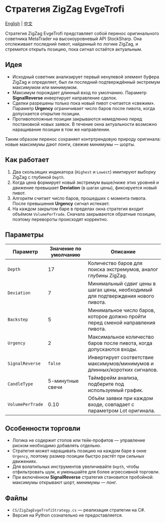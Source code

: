 # Стратегия ZigZag EvgeTrofi
[English](README.md) | [中文](README_zh.md)

Стратегия ZigZag EvgeTrofi представляет собой перенос оригинального советника MetaTrader на высокоуровневый API StockSharp. Она отслеживает последний пивот, найденный по логике ZigZag, и стремится открыть позицию, пока сигнал остаётся актуальным.

## Идея

* Исходный советник анализирует первый ненулевой элемент буфера ZigZag и определяет, был ли последний подтверждённый экстремум максимумом или минимумом.
* Максимум порождает длинный вход по умолчанию. Параметр **SignalReverse** инвертирует направление сделок.
* Сделки разрешены только пока новый пивот считается «свежим». Параметр **Urgency** ограничивает число баров после пивота, когда допускается открытие позиции.
* Противоположные позиции закрываются немедленно перед постановкой новых заявок. В течение окна актуальности возможно наращивание позиции в том же направлении.

Таким образом перенос сохраняет контртрендовую природу оригинала: новые максимумы дают лонги, свежие минимумы — шорты.

## Как работает

1. Два скользящих индикатора (`Highest` и `Lowest`) имитируют выборку ZigZag с глубиной `Depth`.
2. Когда цена формирует новый экстремум выше/ниже этих уровней и движение превышает **Deviation** (в шагах цены), фиксируется новый пивот.
3. Алгоритм считает число баров, прошедших с момента пивота. После превышения **Urgency** сигнал истекает.
4. На каждом закрытом баре в пределах окна стратегия входит объёмом `VolumePerTrade`. Сначала закрываются обратные позиции, поэтому перевороты происходят корректно.

## Параметры

| Параметр | Значение по умолчанию | Описание |
|----------|-----------------------|----------|
| `Depth` | 17 | Количество баров для поиска экстремумов, аналог глубины ZigZag. |
| `Deviation` | 7 | Минимальный сдвиг цены в шагах цены, необходимый для подтверждения нового пивота. |
| `Backstep` | 5 | Минимальное число баров, которое должно пройти перед сменой направления пивота. |
| `Urgency` | 2 | Максимальное количество баров после пивота, когда допускаются входы. |
| `SignalReverse` | `false` | Инвертирует соответствие максимумов/минимумов и длинных/коротких сигналов. |
| `CandleType` | 5-минутные свечи | Таймфрейм анализа, подберите под используемый график. |
| `VolumePerTrade` | 0.10 | Объём заявки при каждом входе, совпадает с параметром Lot оригинала. |

## Особенности торговли

* Логика не содержит стопов или тейк-профитов — управление риском необходимо добавлять отдельно.
* Стратегия может наращивать позицию на каждом баре в окне `Urgency`, поэтому размер позиции быстро растёт при сильных движениях.
* Для волатильных инструментов увеличивайте `Depth`, чтобы отфильтровать шум, и уменьшайте для более агрессивной торговли.
* При включённом **SignalReverse** стратегия становится пробойной: максимумы открывают шорт, минимумы — лонг.

## Файлы

* `CS/ZigZagEvgeTrofiStrategy.cs` — реализация стратегии на C#.
* Версия на Python сознательно не предоставляется.
